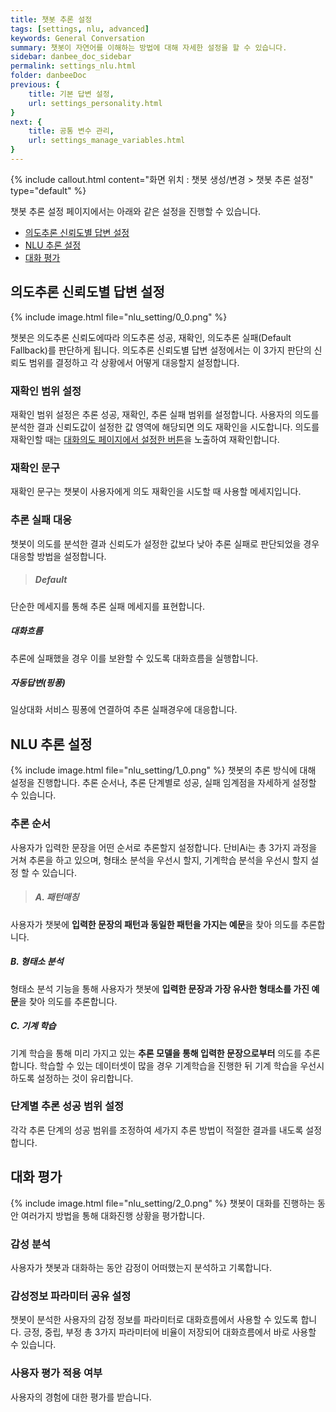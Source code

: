 ```yaml
---
title: 챗봇 추론 설정 
tags: [settings, nlu, advanced]
keywords: General Conversation
summary: 챗봇이 자연어를 이해하는 방법에 대해 자세한 설정을 할 수 있습니다.
sidebar: danbee_doc_sidebar
permalink: settings_nlu.html
folder: danbeeDoc
previous: {
    title: 기본 답변 설정,
    url: settings_personality.html
}
next: {
    title: 공통 변수 관리,
    url: settings_manage_variables.html
}
---
```


 {% include callout.html content="화면 위치 : 챗봇 생성/변경 > 챗봇 추론 설정" type="default" %}

챗봇 추론 설정 페이지에서는 아래와 같은 설정을 진행할 수 있습니다.

- [의도추론 신뢰도별 답변 설정](settings_nlu.html#추론-순서)
- [NLU 추론 설정](settings_nlu.html#형태소-분석-추론-성공범위-설정)
- [대화 평가](settings_nlu.html#머신러닝-추론-성공범위-설정)


## 의도추론 신뢰도별 답변 설정

{% include image.html file="nlu_setting/0_0.png" %}

챗봇은 의도추론 신뢰도에따라 의도추론 성공, 재확인, 의도추론 실패(Default Fallback)를 판단하게 됩니다. 의도추론 신뢰도별 답변 설정에서는 이 3가지 판단의 신뢰도 범위를 결정하고 각 상황에서 어떻게 대응할지 설정합니다.

### 재확인 범위 설정
재확인 범위 설정은 추론 성공, 재확인, 추론 실패 범위를 설정합니다. 사용자의 의도를 분석한 결과 신뢰도값이 설정한 값 영역에 해당되면 의도 재확인을 시도합니다. 의도를 재확인할 때는 [대화의도 페이지에서 설정한 버튼](intent.html)을 노출하여 재확인합니다.

### 재확인 문구
재확인 문구는 챗봇이 사용자에게 의도 재확인을 시도할 때 사용할 메세지입니다.

### 추론 실패 대응
챗봇이 의도를 분석한 결과 신뢰도가 설정한 값보다 낮아 추론 실패로 판단되었을 경우 대응할 방법을 설정합니다.
>##### Default
단순한 메세지를 통해 추론 실패 메세지를 표현합니다.
##### 대화흐름
추론에 실패했을 경우 이를 보완할 수 있도록 대화흐름을 실행합니다.
##### 자동답변(핑퐁)
일상대화 서비스 핑퐁에 연결하여 추론 실패경우에 대응합니다.


## NLU 추론 설정
{% include image.html file="nlu_setting/1_0.png" %}
챗봇의 추론 방식에 대해 설정을 진행합니다. 추론 순서나, 추론 단계별로 성공, 실패 임계점을 자세하게 설정할 수 있습니다.
 
### 추론 순서
사용자가 입력한 문장을 어떤 순서로 추론할지 설정합니다. 단비Ai는 총 3가지 과정을 거쳐 추론을 하고 있으며, 형태소 분석을 우선시 할지, 기계학습 분석을 우선시 할지 설정 할 수 있습니다. 

>##### A. 패턴매칭
사용자가 챗봇에 **입력한 문장의 패턴과 동일한 패턴을 가지는 예문**을 찾아 의도를 추론합니다.
##### B. 형태소 분석
형태소 분석 기능을 통해 사용자가 챗봇에 **입력한 문장과 가장 유사한 형태소를 가진 예문**을 찾아 의도를 추론합니다.
##### C. 기계 학습
기계 학습을 통해 미리 가지고 있는 **추론 모델을 통해 입력한 문장으로부터** 의도를 추론합니다. 학습할 수 있는 데이터셋이 많을 경우 기계학습을 진행한 뒤 기계 학습을 우선시하도록 설정하는 것이 유리합니다.

### 단계별 추론 성공 범위 설정
각각 추론 단계의 성공 범위를 조정하여 세가지 추론 방법이 적절한 결과를 내도록 설정합니다.

## 대화 평가
{% include image.html file="nlu_setting/2_0.png" %}
챗봇이 대화를 진행하는 동안 여러가지 방법을 통해 대화진행 상황을 평가합니다.

### 감성 분석
사용자가 챗봇과 대화하는 동안 감정이 어떠했는지 분석하고 기록합니다. 

### 감성정보 파라미터 공유 설정
챗봇이 분석한 사용자의 감정 정보를 파라미터로 대화흐름에서 사용할 수 있도록 합니다.
긍정, 중립, 부정 총 3가지 파라미터에 비율이 저장되어 대화흐름에서 바로 사용할 수 있습니다.

### 사용자 평가 적용 여부
사용자의 경험에 대한 평가를 받습니다. 

<!-- 
#### 추론 순서

챗봇이 입력된 문장의 의도를 파악하기 위해 어떤 순서로 추론을 해나갈 것인지 설정이 가능합니다. 총 2가지 순서 설정이 가능합니다.

- 형태소 분석 우선 추론(A-B-C)
- 머신러닝 우선 추론(A-C-B)

{% include image.html file="nlu_settings/nlu_settings_01.png"  caption="추론 순서 설정" %}

##### 형태소 분석 우선 추론(A-B-C)
**형태소 분석 우선 추론**의 경우 [패턴 매칭(이하, A패턴)](settings_nlu.html#패턴-매칭-a패턴) 추론에서 적합한 Intent를 찾지 못할 경우 [형태소 분석 추론(이하, B패턴)](settings_nlu.html#형태소-분석-추론-b패턴) 방식으로 Intent를 재추론하게 됩니다. B패턴 추론 결과 Intent를 찾지 못한 경우, 혹은 적합한 Intent를 찾았지만 추론율이 설정한 [형태소 분석 추론 성공범위](settings_nlu.html#형태소-분석-추론-성공범위-설정)의 임계값 미만일 경우 [머신러닝 추론(이하, C패턴)](settings_nlu.html#머신러닝-추론-c패턴)으로 넘어가게 됩니다. C패턴 추론 결과 역시 설정한 [머신러닝 추론 성공범위](settings_nlu.html#머신러닝-추론-성공범위-설정)이상일 경우 찾은 Intent를 반환하지만 설정값 이하일 경우 최종적으로 Default Fallback을 반환합니다.

##### 머신러닝 우선 추론(A-C-B)
**머신러닝 우선 추론**의 경우 형태소 분석 우선 추론과 반대로 A패턴에서 Intent를 찾지 못하면 C패턴 방식으로 먼저 Intent를 추론합니다. 순서를 제외한 이하 내용은 형태소 분석 우선 추론과 동일하게 동작합니다.
<br/><br/>

{% include note.html content="일반적으로 학습데이터가 많을 경우 **머신러닝 우선 추론 방식**이 유리합니다." %}



#### 추론 성공범위 설정

danbee.Ai에서는 추론율이 낮다면 신뢰할 수 없는 데이터로 판단 가능하도록 추론 성공범위 설정 기능을 제공하고 있습니다. 추론 성공 범위는 추론된 데이터를 얼마나 신뢰할 것이냐의 문제이므로 신중하게 설정해야 합니다. B패턴과 C패턴 각각의 성공범위가 설정 가능합니다.

##### 형태소 분석 추론 성공범위 설정 

{% include image.html file="nlu_settings/nlu_settings_02.png"  caption="형태소 분석 추론 성공범위 설정" %}

해당 영역에서 B패턴의 추론 성공 범위를 설정할 수 있습니다. 앞서 설명한 것과 같이 B패턴으로 찾은 대화의도의 추론율이 설정한 임계값 이상일 때는 해당 Intent가 반환 되지만 임계값 미만일 경우 Default Fallback으로 치환됩니다.

##### 머신러닝 추론 성공범위 설정

{% include image.html file="nlu_settings/nlu_settings_03.png"  caption="머신러닝 추론 성공범위 설정" %}

해당 영역에서 C패턴의 추론 성공 범위를 설정할 수 있습니다. 앞서 설명한 것과 같이 C패턴으로 찾은 대화의도의 추론율이 설정한 임계값 이상일 때는 해당 Intent가 반환 되지만 임계값 미만일 경우 Default Fallback으로 치환됩니다.


#### NLU 설정 예시
대화의도 테스트 패널에서 같은 표현이 설정에 따라 어떻게 판단되는지 비교할 수 있습니다.<br/>

예시 챗봇이 "이번에 이사가서 에어컨 이전 설치 하고싶은데 어떠케 해야 하져?" 라는 문장을 받았을때 설정에 따라 어떤 결과를 내뱉는지 확인해보겠습니다.

- [가] 형태소 분석 우선 추론, 형태소 분석 성공범위 임계값 0%, 머신러닝 추론 성공범위 임계값 15%

 {% include image.html file="nlu_settings/nlu_settings_04-1.png"  caption="[가]테스트 설정" %}
 {% include image.html file="nlu_settings/nlu_settings_04-2.png"  caption="[가]테스트 결과" %}

 [가]와 같이 설정하였을때 B패턴으로 추론을 성공하였으며 추론율이 40.04%가 나옴을 먼저 확인하였습니다. [나]에서는 형태소 분석 성공범위 설정 동작을 확인하기 위해 해당 추론율 이상인 45%로 올려서 테스트를 진행합니다.
<br/><br/>
- [나] 형태소 분석 우선 추론, 형태소 분석 성공범위 임계값 45%, 머신러닝 추론 성공범위 임계값 15%

 {% include image.html file="nlu_settings/nlu_settings_05-1.png"  caption="[나]테스트 설정" %}
 {% include image.html file="nlu_settings/nlu_settings_05-2.png"  caption="[나]테스트 결과" %}

 [가]에서 확인한 기존 B패턴 추론 결과는 40.04%로 형태소 분석 성공범위의 임계값 미만이기 때문에 C패턴 테스트가 진행되었으면 확인할 수 있습니다. 또한, C패턴 추론 결과의 추론율이 15.69%로 성공범위 임계값 이상이기 때문에 추론에 성공함을 확인할 수 있습니다. [다]에서는 머신러닝 추론 성공범위 설정 동작을 확인하기 위해 해당 추론율 이상인 20%로 올려서 테스트를 진행합니다.
<br/><br/>
- [다] 형태소 분석 우선 추론, 형태소 분석 성공범위 임계값 45%, 머신러닝 추론 성공범위 임계값 20%

 {% include image.html file="nlu_settings/nlu_settings_06-1.png"  caption="[다]]테스트 설정" %}
 {% include image.html file="nlu_settings/nlu_settings_06-2.png"  caption="[다]테스트 결과" %}

 [나]에서 확인한 C패턴 추론 결과는 15.69%로 성공범위 임계값 미만이기 때문에 Default Fallback 처리 되었음을 확인할 수 있습니다.<br/><br/>

머신러닝 우선 추론으로 바꾸었을 때 역시 다음과 같이 테스트를 할 수 있습니다.

- 머신러닝 우선 추론, 형태소 분석 성공범위 임계값 0%, 머신러닝 추론 성공범위 임계값 15% : C패턴, 15.09%로 추론이 성공할 것임을 예측가능합니다.

- 머신러닝 우선 추론, 형태소 분석 성공범위 임계값 0%, 머신러닝 추론 성공범위 임계값 20% : B패턴, 40.04%로 추론이 성공할 것임을 예측가능합니다.

- 머신러닝 우선 추론, 형태소 분석 성공범위 임계값 45%, 머신러닝 추론 성공범위 임계값 20% : Default Fallback 처리가 될것임을 예측가능합니다.


### danbee.Ai NLU 추론 방법

NLU를 설정하기 전 danbee.Ai가 제공하고 있는 NLU에 대해 우선적으로 이해할 필요가 있습니다.<br/>
danbee.Ai는 챗봇이 입력된 문장을 이해할 수 있도록 하기 위하여 다음과 같은 방법들을 순차적으로 제공하고 있습니다.

 - [패턴 매칭 (A패턴)](settings_nlu.html#패턴-매칭a패턴-추론)
 - [형태소 분석 추론 (B패턴)](settings_nlu.html#형태소-분석b패턴-추론)
 - [머신러닝 추론 (C패턴)](settings_nlu.html#머신러닝c패턴-추론)

#### 패턴 매칭(A패턴) 추론

**패턴 매칭(A패턴)** 추론이란, 대화의도에 등록된 예문을 기준으로 완벽히 동일한 패턴을 가진 문장을 찾는 방법입니다. 완벽하게 동일한 문장이나 parameter 등록시 해당 파라미터를 치환할 수 있는 문장을 찾게 됩니다. 또한 입력된 예문의 표준 문장을 정의하여 동일한 표준 문장이 들어왔을 때 역시 A패턴으로 인식합니다. danbee.Ai에서 제공하는 3가지 추론 패턴 중 가장 정확도가 높기 때문에 1순위로 동작하게 되어 있습니다. 
<br/><br/>
A패턴에서 입력 문장의 의도를 추론하지 찾지 못하면 다음 2가지 패턴으로 재추론을 시작합니다. 앞서 설명한 것과 같이 어떤 패턴을 우선적으로 추론할 것인지는 [추론 순서](settings_nlu.html#추론-순서)에서 설정이 가능합니다.


#### 형태소 분석(B패턴) 추론
**형태소 분석(B패턴)** 추론이란, 입력 문장의 형태소 분석 결과와 가장 유사한 형태소 분석 결과를 보이는 예문을 가진 Intent를 추론하는 방법입니다. 명사와 동사, 그리고 핵심 키워드를 중심으로 유사도를 평가합니다. 

#### 머신러닝(C패턴) 추론
**머신러닝(C패턴)** 추론이란, 말 그대로 머신러닝으로 자동 학습된 결과를 가지고 Intent를 추론하는 방법입니다. 현재 danbee.Ai에서는 예문을 기준으로 학습을 진행하고 있습니다.  -->
